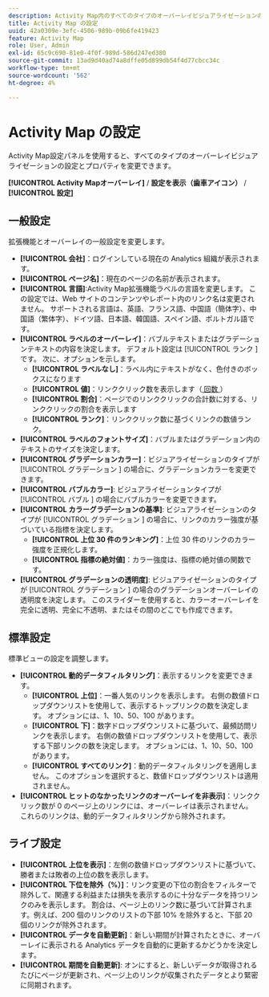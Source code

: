 ```yaml
---
description: Activity Map内のすべてのタイプのオーバーレイビジュアライゼーションの設定とプロパティを変更します。
title: Activity Map の設定
uuid: 42a0309e-3efc-4506-989b-09b6fe419423
feature: Activity Map
role: User, Admin
exl-id: 65c9c690-81e0-4f0f-989d-586d247ed380
source-git-commit: 13ad9d40ad74a8dffe05d899db54f4d77cbcc34c
workflow-type: tm+mt
source-wordcount: '562'
ht-degree: 4%

---
```


# Activity Map の設定

Activity Map設定パネルを使用すると、すべてのタイプのオーバーレイビジュアライゼーションの設定とプロパティを変更できます。

**[!UICONTROL Activity Mapオーバーレイ]** / **設定を表示（歯車アイコン）** / **[!UICONTROL 設定]**

## 一般設定

拡張機能とオーバーレイの一般設定を変更します。

* **[!UICONTROL 会社]**：ログインしている現在の Analytics 組織が表示されます。
* **[!UICONTROL ページ名]**：現在のページの名前が表示されます。
* **[!UICONTROL 言語]**:Activity Map拡張機能ラベルの言語を変更します。 この設定では、Web サイトのコンテンツやレポート内のリンク名は変更されません。 サポートされる言語は、英語、フランス語、中国語（簡体字）、中国語（繁体字）、ドイツ語、日本語、韓国語、スペイン語、ポルトガル語です。
* **[!UICONTROL ラベルのオーバーレイ]**：バブルテキストまたはグラデーションテキストの内容を決定します。 デフォルト設定は [!UICONTROL  ランク ] です。 次に、オプションを示します。  
   * **[!UICONTROL ラベルなし]**：ラベル内にテキストがなく、色付きのボックスになります
   * **[!UICONTROL 値]**：リンククリック数を表示します（[ 回数 ](/help/components/metrics/occurrences.md)）
   * **[!UICONTROL 割合]**：ページでのリンククリックの合計数に対する、リンククリックの割合を表示します
   * **[!UICONTROL ランク]**：リンククリック数に基づくリンクの数値ランク。
* **[!UICONTROL ラベルのフォントサイズ]**：バブルまたはグラデーション内のテキストのサイズを決定します。
* **[!UICONTROL グラデーションカラー]**：ビジュアライゼーションのタイプが [!UICONTROL  グラデーション ] の場合に、グラデーションカラーを変更できます。
* **[!UICONTROL バブルカラー]**: ビジュアライゼーションタイプが [!UICONTROL  バブル ] の場合にバブルカラーを変更できます。
* **[!UICONTROL カラーグラデーションの基準]**: ビジュアライゼーションのタイプが [!UICONTROL  グラデーション ] の場合に、リンクのカラー強度が基づいている指標を決定します。
   * **[!UICONTROL 上位 30 件のランキング]**：上位 30 件のリンクのカラー強度を正規化します。
   * **[!UICONTROL 指標の絶対値]**：カラー強度は、指標の絶対値の関数です。
* **[!UICONTROL グラデーションの透明度]**: ビジュアライゼーションのタイプが [!UICONTROL  グラデーション ] の場合のグラデーションオーバーレイの透明度を決定します。 このスライダーを使用すると、カラーオーバーレイを完全に透明、完全に不透明、またはその間のどこでも作成できます。

## 標準設定

標準ビューの設定を調整します。

* **[!UICONTROL 動的データフィルタリング]**：表示するリンクを変更できます。
   * **[!UICONTROL 上位]**：一番人気のリンクを表示します。 右側の数値ドロップダウンリストを使用して、表示するトップリンクの数を決定します。 オプションには、1、10、50、100 があります。
   * **[!UICONTROL 下]**：数字ドロップダウンリストに基づいて、最頻訪問リンクを表示します。 右側の数値ドロップダウンリストを使用して、表示する下部リンクの数を決定します。 オプションには、1、10、50、100 があります。
   * **[!UICONTROL すべてのリンク]**：動的データフィルタリングを適用しません。 このオプションを選択すると、数値ドロップダウンリストは適用されません。
* **[!UICONTROL ヒットのなかったリンクのオーバーレイを非表示]**：リンククリック数が 0 のページ上のリンクには、オーバーレイは表示されません。 これらのリンクは、動的データフィルタリングから除外されます。

## ライブ設定

* **[!UICONTROL 上位を表示]**：左側の数値ドロップダウンリストに基づいて、勝者または敗者の上位の数を表示します。
* **[!UICONTROL 下位を除外（%）]**：リンク変更の下位の割合をフィルターで除外して、関連する利益または損失を表示するのに十分なデータを持つリンクのみを表示します。 割合は、ページ上のリンク数に基づいて計算されます。例えば、200 個のリンクのリストの下部 10% を除外すると、下部 20 個のリンクが除外されます。
* **[!UICONTROL データを自動更新]**：新しい期間が計算されたときに、オーバーレイに表示される Analytics データを自動的に更新するかどうかを決定します。
* **[!UICONTROL 期間を自動更新]**: オンにすると、新しいデータが取得されるたびにページが更新され、ページ上のリンクが収集されたデータとより緊密に同期されます。
